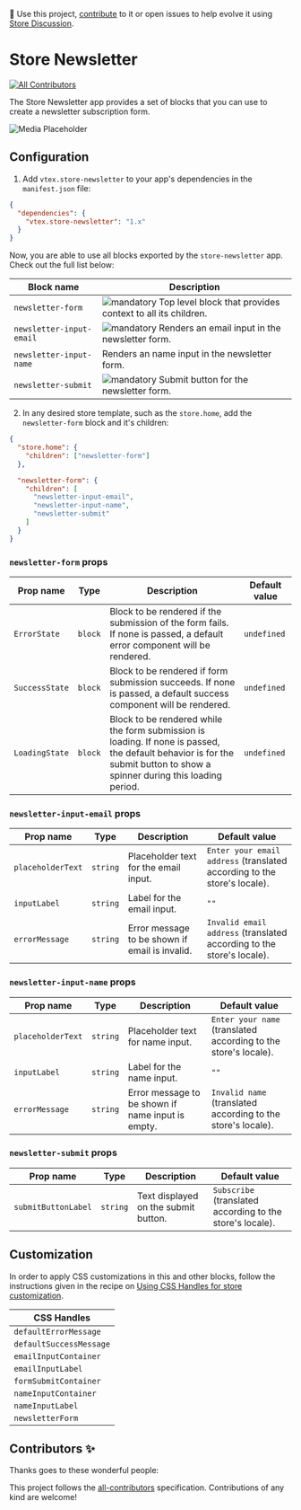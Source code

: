📢 Use this project, [contribute](https://github.com/vtex-apps/store-newsletter) to it or open issues to help evolve it using [Store Discussion](https://github.com/vtex-apps/store-discussion).

# Store Newsletter

<!-- DOCS-IGNORE:start -->
<!-- ALL-CONTRIBUTORS-BADGE:START - Do not remove or modify this section -->

[![All Contributors](https://img.shields.io/badge/all_contributors-0-orange.svg?style=flat-square)](#contributors-)

<!-- ALL-CONTRIBUTORS-BADGE:END -->
<!-- DOCS-IGNORE:end -->

The Store Newsletter app provides a set of blocks that you can use to create a newsletter subscription form.

![Media Placeholder](https://user-images.githubusercontent.com/52087100/71204177-42ca4f80-227e-11ea-89e6-e92e65370c69.png)

## Configuration

1. Add `vtex.store-newsletter` to your app's dependencies in the `manifest.json` file:

```json
{
  "dependencies": {
    "vtex.store-newsletter": "1.x"
  }
}
```

Now, you are able to use all blocks exported by the `store-newsletter` app. Check out the full list below:

| Block name               | Description                                                                                                          |
| ------------------------ | -------------------------------------------------------------------------------------------------------------------- |
| `newsletter-form`        | ![mandatory](https://img.shields.io/badge/-Mandatory-red) Top level block that provides context to all its children. |
| `newsletter-input-email` | ![mandatory](https://img.shields.io/badge/-Mandatory-red) Renders an email input in the newsletter form.             |
| `newsletter-input-name`  | Renders an name input in the newsletter form.                                                                        |
| `newsletter-submit`      | ![mandatory](https://img.shields.io/badge/-Mandatory-red) Submit button for the newsletter form.                     |

2. In any desired store template, such as the `store.home`, add the `newsletter-form` block and it's children:

```json
{
  "store.home": {
    "children": ["newsletter-form"]
  },

  "newsletter-form": {
    "children": [
      "newsletter-input-email",
      "newsletter-input-name",
      "newsletter-submit"
    ]
  }
}
```

### `newsletter-form` props

| Prop name      | Type    | Description                                                                                                                                                               | Default value |
| -------------- | ------- | ------------------------------------------------------------------------------------------------------------------------------------------------------------------------- | ------------- |
| `ErrorState`   | `block` | Block to be rendered if the submission of the form fails. If none is passed, a default error component will be rendered.                                                  | `undefined`   |
| `SuccessState` | `block` | Block to be rendered if form submission succeeds. If none is passed, a default success component will be rendered.                                                        | `undefined`   |
| `LoadingState` | `block` | Block to be rendered while the form submission is loading. If none is passed, the default behavior is for the submit button to show a spinner during this loading period. | `undefined`   |

### `newsletter-input-email` props

| Prop name         | Type     | Description                                    | Default value                                                              |
| ----------------- | -------- | ---------------------------------------------- | -------------------------------------------------------------------------- |
| `placeholderText` | `string` | Placeholder text for the email input.              | `Enter your email address` (translated according to the store's locale). |
| `inputLabel`      | `string` | Label for the email input.                     | `""`                                                                       |
| `errorMessage`    | `string` | Error message to be shown if email is invalid. | `Invalid email address` (translated according to the store's locale).     |

### `newsletter-input-name` props

| Prop name         | Type     | Description                                       | Default value                                                     |
| ----------------- | -------- | ------------------------------------------------- | ----------------------------------------------------------------- |
| `placeholderText` | `string` | Placeholder text for name input.                  | `Enter your name` (translated according to the store's locale). |
| `inputLabel`      | `string` | Label for the name input.                         | `""`                                                              |
| `errorMessage`    | `string` | Error message to be shown if name input is empty. | `Invalid name` (translated according to the store's locale).    |

### `newsletter-submit` props

| Prop name           | Type     | Description                                 | Default value                                               |
| ------------------- | -------- | ------------------------------------------- | ----------------------------------------------------------- |
| `submitButtonLabel` | `string` | Text displayed on the submit button. | `Subscribe` (translated according to the store's locale). |

## Customization

In order to apply CSS customizations in this and other blocks, follow the instructions given in the recipe on [Using CSS Handles for store customization](https://vtex.io/docs/recipes/style/using-css-handles-for-store-customization).

| CSS Handles               |
| ------------------------- |
| `defaultErrorMessage`     |
| `defaultSuccessMessage`   |
| `emailInputContainer`     |
| `emailInputLabel`         |
| `formSubmitContainer`     |
| `nameInputContainer`      |
| `nameInputLabel`          |
| `newsletterForm`          |

<!-- DOCS-IGNORE:start -->

## Contributors ✨

Thanks goes to these wonderful people:

<!-- ALL-CONTRIBUTORS-LIST:START - Do not remove or modify this section -->
<!-- prettier-ignore-start -->
<!-- markdownlint-disable -->
<!-- markdownlint-enable -->
<!-- prettier-ignore-end -->

<!-- ALL-CONTRIBUTORS-LIST:END -->

This project follows the [all-contributors](https://github.com/all-contributors/all-contributors) specification. Contributions of any kind are welcome!

<!-- DOCS-IGNORE:end -->
